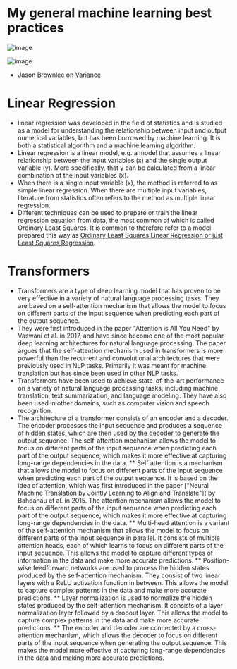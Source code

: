 # My general machine learning best practices
![image](https://github.com/ashioyajotham/Daily-ML/assets/71454095/4666872d-4626-4066-be86-bdfd554eccbf)

![image](https://github.com/ashioyajotham/Daily-ML/assets/71454095/8a56b7e4-0e1d-48d4-a2ec-02cdf239441e)
* Jason Brownlee on [Variance](https://machinelearningmastery.com/gentle-introduction-to-the-bias-variance-trade-off-in-machine-learning/)

  
# Linear Regression
*  linear regression was developed in the field of statistics and is studied as a model for understanding the relationship between input and output numerical variables, but has been borrowed by machine learning. It is both a statistical algorithm and a machine learning algorithm.
*  Linear regression is a linear model, e.g. a model that assumes a linear relationship between the input variables (x) and the single output variable (y). More specifically, that y can be calculated from a linear combination of the input variables (x).
*  When there is a single input variable (x), the method is referred to as simple linear regression. When there are multiple input variables, literature from statistics often refers to the method as multiple linear regression.
*  Different techniques can be used to prepare or train the linear regression equation from data, the most common of which is called Ordinary Least Squares. It is common to therefore refer to a model prepared this way as [Ordinary Least Squares Linear Regression or just Least Squares Regression](https://github.com/ashioyajotham/Daily-ML/blob/main/ols-models.ipynb).

# Transformers
*  Transformers are a type of deep learning model that has proven to be very effective in a variety of natural language processing tasks. They are based on a self-attention mechanism that allows the model to focus on different parts of the input sequence when predicting each part of the output sequence.
* They were first introduced in the paper "Attention is All You Need" by Vaswani et al. in 2017, and have since become one of the most popular deep learning architectures for natural language processing. The paper argues that the self-attention mechanism used in transformers is more powerful than the recurrent and convolutional architectures that were previously used in NLP tasks. Primarily it was meant for machine translation but has since been used in other NLP tasks.
*  Transformers have been used to achieve state-of-the-art performance on a variety of natural language processing tasks, including machine translation, text summarization, and language modeling. They have also been used in other domains, such as computer vision and speech recognition.
* The architecture of a transformer consists of an encoder and a decoder. The encoder processes the input sequence and produces a sequence of hidden states, which are then used by the decoder to generate the output sequence. The self-attention mechanism allows the model to focus on different parts of the input sequence when predicting each part of the output sequence, which makes it more effective at capturing long-range dependencies in the data. 
  ** Self attention is a mechanism that allows the model to focus on different parts of the input sequence when predicting each part of the output sequence. It is based on the idea of attention, which was first introduced in the paper ["Neural Machine Translation by Jointly Learning to Align and Translate"]( by Bahdanau et al. in 2015. The attention mechanism allows the model to focus on different parts of the input sequence when predicting each part of the output sequence, which makes it more effective at capturing long-range dependencies in the data.
** Multi-head attention is a variant of the self-attention mechanism that allows the model to focus on different parts of the input sequence in parallel. It consists of multiple attention heads, each of which learns to focus on different parts of the input sequence. This allows the model to capture different types of information in the data and make more accurate predictions.
** Position-wise feedforward networks are used to process the hidden states produced by the self-attention mechanism. They consist of two linear layers with a ReLU activation function in between. This allows the model to capture complex patterns in the data and make more accurate predictions.
** Layer normalization is used to normalize the hidden states produced by the self-attention mechanism. It consists of a layer normalization layer followed by a dropout layer. This allows the model to capture complex patterns in the data and make more accurate predictions.
** The encoder and decoder are connected by a cross-attention mechanism, which allows the decoder to focus on different parts of the input sequence when generating the output sequence. This makes the model more effective at capturing long-range dependencies in the data and making more accurate predictions.
